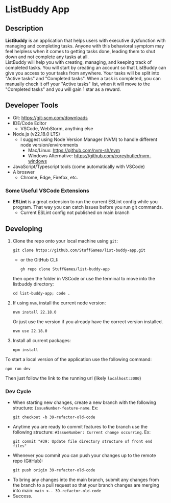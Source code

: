 # ListBuddy App

## Description

**ListBuddy** is an application that helps users with executive dysfunction with managing and completing tasks. Anyone with this behavioral symptom may feel helpless when it comes to getting tasks done, leading them to shut down and not complete any tasks at all.  
ListBuddy will help you with creating, managing, and keeping track of completed tasks. You will start by creating an account so that ListBuddy can give you access to your tasks from anywhere. Your tasks will be split into "Active tasks" and "Completed tasks". When a task is completed, you can manually check it off your "Active tasks" list, when it will move to the "Completed tasks" and you will gain 1 star as a reward.

## Developer Tools
* Git: https://git-scm.com/downloads
* IDE/Code Editor
    * VSCode, WebStorm, anything else
* Node.js (v22.18.0 LTS)
    * I suggest using Node Version Manager (NVM) to handle different node version/environments
        * Mac/Linux: https://github.com/nvm-sh/nvm
        * Windows Alternative: https://github.com/coreybutler/nvm-windows
* JavaScript/Typescript tools (come automatically with VSCode)
* A broswer
    * Chrome, Edge, Firefox, etc.
### Some Useful VSCode Extensions
* **ESLint** is a great extension to run the current ESLint config while you program. That way you can catch issues before you run git commands.
    * Current ESLint config not published on main branch

## Developing
1. Clone the repo onto your local machine using `git`:
    ```shell
    git clone https://github.com/StuffGames/list-buddy-app.git
    ```
    * or the GitHub CLI:
        ```shell
        gh repo clone StuffGames/list-buddy-app
        ```
    then open the folder in VSCode or use the terminal to move into the listbuddy directory:
    ```shell
    cd list-buddy-app; code .
    ```
2. If using `nvm`, install the current node version:
    ```shell
    nvm install 22.18.0
    ```
    Or just use the version if you already have the correct version installed.
    ```shell
    nvm use 22.18.0
    ```
3. Install all current packages:
    ```shell
    npm install
    ```
To start a local version of the application use the following command:
```shell
npm run dev
```
Then just follow the link to the running url (likely `localhost:3000`)
### Dev Cycle
* When starting new changes, create a new branch with the following structure: `IssueNumber-feature-name`. Ex:
    ```shell
    git checkout -b 39-refactor-old-code
    ```
* Anytime you are ready to commit features to the branch use the following structure: `#IssueNumber: Current change occurring`. Ex:
    ```shell
    git commit "#39: Update file directory structure of front end files"
    ```
* Whenever you commit you can push your changes up to the remote repo (GitHub):
    ```shell
    git push origin 39-refactor-old-code
    ```
* To bring any changes into the main branch, submit any changes from the branch to a pull request so that your branch changes are merging into main: `main <-- 39-refactor-old-code`
* Success.